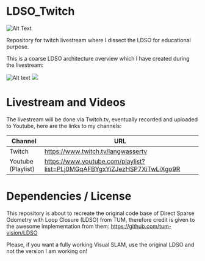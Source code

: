 # LDSO_Twitch

![Alt Text](./_github/LDSO_Twitch_Animation.gif)

Repository for twitch livestream where I dissect the LDSO for educational purpose.

This is a coarse LDSO architecture overview which I have created during the livestream:

![Alt text](./_github/LDSO_Flowchart_Coarse.svg)
<img src="./_github/LDSO_Flowchart_Coarse.svg">


# Livestream and Videos

The livestream will be done via Twitch.tv, eventually recorded and uploaded to Youtube, here are the links to my channels: 

| Channel  | URL             |
| ----- | ----------------- |
| Twitch | https://www.twitch.tv/langwassertv |
| Youtube (Playlist) | https://www.youtube.com/playlist?list=PLj0MGqAFBYgxYiZJezHSP7XiTwLiXgo9R |


# Dependencies / License

This repository is about to recreate the original code base of Direct Sparse Odometry with Loop Closure (LDSO) from TUM, therefore credit is given to the awesome implementation from them:
https://github.com/tum-vision/LDSO

Please, if you want a fully working Visual SLAM, use the original LDSO and not the version I am working on!



